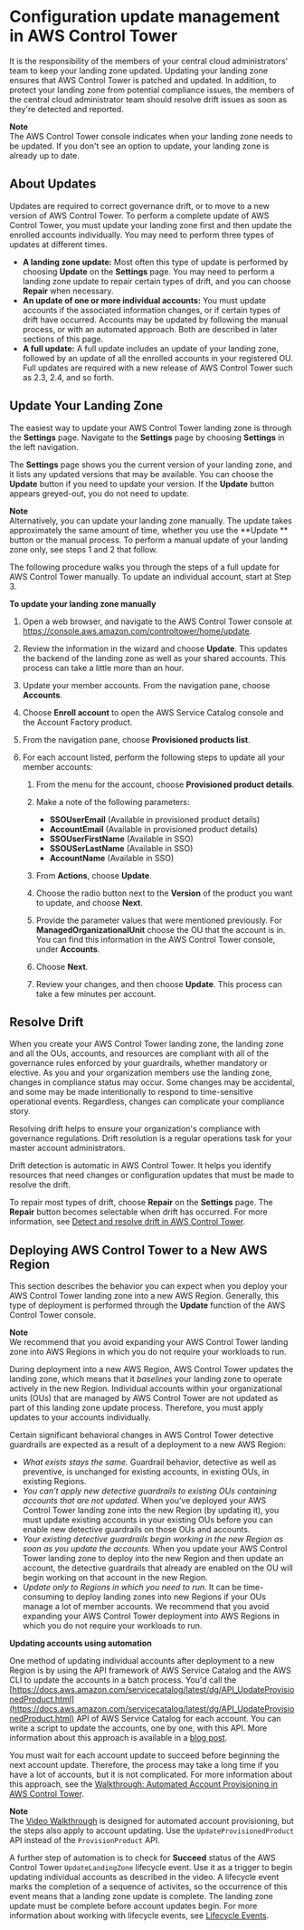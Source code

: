 # Configuration update management in AWS Control Tower<a name="configuration-updates"></a>

It is the responsibility of the members of your central cloud administrators' team to keep your landing zone updated\. Updating your landing zone ensures that AWS Control Tower is patched and updated\. In addition, to protect your landing zone from potential compliance issues, the members of the central cloud administrator team should resolve drift issues as soon as they're detected and reported\.

**Note**  
 The AWS Control Tower console indicates when your landing zone needs to be updated\. If you don't see an option to update, your landing zone is already up to date\.

## About Updates<a name="about-updates"></a>

Updates are required to correct governance drift, or to move to a new version of AWS Control Tower\. To perform a complete update of AWS Control Tower, you must update your landing zone first and then update the enrolled accounts individually\. You may need to perform three types of updates at different times\.
+ **A landing zone update:** Most often this type of update is performed by choosing **Update** on the **Settings** page\. You may need to perform a landing zone update to repair certain types of drift, and you can choose **Repair** when necessary\.
+ **An update of one or more individual accounts:** You must update accounts if the associated information changes, or if certain types of drift have occurred\. Accounts may be updated by following the manual process, or with an automated approach\. Both are described in later sections of this page\.
+ **A full update:** A full update includes an update of your landing zone, followed by an update of all the enrolled accounts in your registered OU\. Full updates are required with a new release of AWS Control Tower such as 2\.3, 2\.4, and so forth\.

## Update Your Landing Zone<a name="update-controltower"></a>

The easiest way to update your AWS Control Tower landing zone is through the **Settings** page\. Navigate to the **Settings** page by choosing **Settings** in the left navigation\.

The **Settings** page shows you the current version of your landing zone, and it lists any updated versions that may be available\. You can choose the **Update** button if you need to update your version\. If the **Update** button appears greyed\-out, you do not need to update\.

**Note**  
Alternatively, you can update your landing zone manually\. The update takes approximately the same amount of time, whether you use the **Update ** button or the manual process\. To perform a manual update of your landing zone only, see steps 1 and 2 that follow\.

The following procedure walks you through the steps of a full update for AWS Control Tower manually\. To update an individual account, start at Step 3\.

**To update your landing zone manually**

1. Open a web browser, and navigate to the AWS Control Tower console at [https://console\.aws\.amazon\.com/controltower/home/update](https://console.aws.amazon.com/controltower/home/update)\.

1. Review the information in the wizard and choose **Update**\. This updates the backend of the landing zone as well as your shared accounts\. This process can take a little more than an hour\.

1. Update your member accounts\. From the navigation pane, choose **Accounts**\.

1. Choose **Enroll account** to open the AWS Service Catalog console and the Account Factory product\.

1. From the navigation pane, choose **Provisioned products list**\.

1. For each account listed, perform the following steps to update all your member accounts:

   1. From the menu for the account, choose **Provisioned product details**\.

   1. Make a note of the following parameters:
      + **SSOUserEmail** \(Available in provisioned product details\)
      + **AccountEmail** \(Available in provisioned product details\)
      + **SSOUserFirstName** \(Available in SSO\)
      + **SSOUSerLastName** \(Available in SSO\)
      + **AccountName** \(Available in SSO\)

   1. From **Actions**, choose **Update**\.

   1. Choose the radio button next to the **Version** of the product you want to update, and choose **Next**\.

   1. Provide the parameter values that were mentioned previously\. For **ManagedOrganizationalUnit** choose the OU that the account is in\. You can find this information in the AWS Control Tower console, under **Accounts**\.

   1. Choose **Next**\.

   1. Review your changes, and then choose **Update**\. This process can take a few minutes per account\.

## Resolve Drift<a name="resolve-drift"></a>

When you create your AWS Control Tower landing zone, the landing zone and all the OUs, accounts, and resources are compliant with all of the governance rules enforced by your guardrails, whether mandatory or elective\. As you and your organization members use the landing zone, changes in compliance status may occur\. Some changes may be accidental, and some may be made intentionally to respond to time\-sensitive operational events\. Regardless, changes can complicate your compliance story\.

Resolving drift helps to ensure your organization's compliance with governance regulations\. Drift resolution is a regular operations task for your master account administrators\.

Drift detection is automatic in AWS Control Tower\. It helps you identify resources that need changes or configuration updates that must be made to resolve the drift\.

To repair most types of drift, choose **Repair** on the **Settings** page\. The **Repair** button becomes selectable when drift has occurred\. For more information, see [Detect and resolve drift in AWS Control Tower](drift.md)\.

## Deploying AWS Control Tower to a New AWS Region<a name="deploying-to-new-region"></a>

This section describes the behavior you can expect when you deploy your AWS Control Tower landing zone into a new AWS Region\. Generally, this type of deployment is performed through the **Update** function of the AWS Control Tower console\.

**Note**  
We recommend that you avoid expanding your AWS Control Tower landing zone into AWS Regions in which you do not require your workloads to run\.

During deployment into a new AWS Region, AWS Control Tower updates the landing zone, which means that it *baselines* your landing zone to operate actively in the new Region\. Individual accounts within your organizational units \(OUs\) that are managed by AWS Control Tower are not updated as part of this landing zone update process\. Therefore, you must apply updates to your accounts individually\. 

Certain significant behavioral changes in AWS Control Tower detective guardrails are expected as a result of a deployment to a new AWS Region:
+ *What exists stays the same\.* Guardrail behavior, detective as well as preventive, is unchanged for existing accounts, in existing OUs, in existing Regions\.
+ *You can’t apply new detective guardrails to existing OUs containing accounts that are not updated\.* When you’ve deployed your AWS Control Tower landing zone into the new Region \(by updating it\), you must update existing accounts in your existing OUs before you can enable new detective guardrails on those OUs and accounts\.
+ *Your existing detective guardrails begin working in the new Region as soon as you update the accounts\.* When you update your AWS Control Tower landing zone to deploy into the new Region and then update an account, the detective guardrails that already are enabled on the OU will begin working on that account in the new Region\. 
+ *Update only to Regions in which you need to run\.* It can be time\-consuming to deploy landing zones into new Regions if your OUs manage a lot of member accounts\. We recommend that you avoid expanding your AWS Control Tower deployment into AWS Regions in which you do not require your workloads to run\.

**Updating accounts using automation**

One method of updating individual accounts after deployment to a new Region is by using the API framework of AWS Service Catalog and the AWS CLI to update the accounts in a batch process\. You'd call the [https://docs.aws.amazon.com/servicecatalog/latest/dg/API_UpdateProvisionedProduct.html](https://docs.aws.amazon.com/servicecatalog/latest/dg/API_UpdateProvisionedProduct.html) API of AWS Service Catalog for each account\. You can write a script to update the accounts, one by one, with this API\. More information about this approach is available in a [blog post](http://aws.amazon.com/blogs/field-notes/enabling-guardrails-in-new-aws-regions-the-aws-control-tower-supports/)\.

You must wait for each account update to succeed before beginning the next account update\. Therefore, the process may take a long time if you have a lot of accounts, but it is not complicated\. For more information about this approach, see the [Walkthrough: Automated Account Provisioning in AWS Control Tower](automated-provisioning-walkthrough.md)\. 

**Note**  
The [Video Walkthrough](automated-provisioning-walkthrough.md#automated-provisioning-video) is designed for automated account provisioning, but the steps also apply to account updating\. Use the `UpdateProvisionedProduct` API instead of the `ProvisionProduct` API\.

A further step of automation is to check for **Succeed** status of the AWS Control Tower `UpdateLandingZone` lifecycle event\. Use it as a trigger to begin updating individual accounts as described in the video\. A lifecycle event marks the completion of a sequence of activites, so the occurrence of this event means that a landing zone update is complete\. The landing zone update must be complete before account updates begin\. For more information about working with lifecycle events, see [ Lifecycle Events](https://docs.aws.amazon.com/controltower/latest/userguide/lifecycle-events.html)\.
